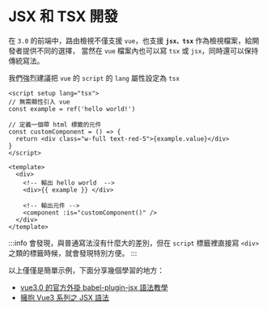 # JSX 和 TSX 開發

在 `3.0` 的前端中，路由檢視不僅支援 `vue`，也支援 **`jsx、tsx`** 作為檢視檔案，給開發者提供不同的選擇，
當然在 `vue` 檔案內也可以寫 `tsx` 或 `jsx`，同時還可以保持傳統寫法。

我們強烈建議把 `vue` 的 `script` 的 `lang` 屬性設定為 `tsx`

```vue
<script setup lang="tsx">
// 無需顯性引入 vue
const example = ref('hello world!')  
  
// 定義一個帶 html 標籤的元件
const customComponent = () => {
  return <div class="w-full text-red-5">{example.value}</div> 
}
</script>

<template>
  <div>
    <!-- 輸出 hello world  -->
    <div>{{ example }} </div>
    
    <!-- 輸出元件 -->
    <component :is="customComponent()" />
  </div>
</template>
```

:::info
會發現，與普通寫法沒有什麼大的差別，但在 `script` 標籤裡直接寫 `<div>` 之類的標籤時候，就會發現特別方便。
:::

以上僅僅是簡單示例，下面分享幾個學習的地方：
- [vue3.0 的官方外掛 babel-plugin-jsx 語法教學](https://github.com/vuejs/babel-plugin-jsx#syntax)
- [擁抱 Vue3 系列之 JSX 語法](https://juejin.cn/post/6846687592138670094)